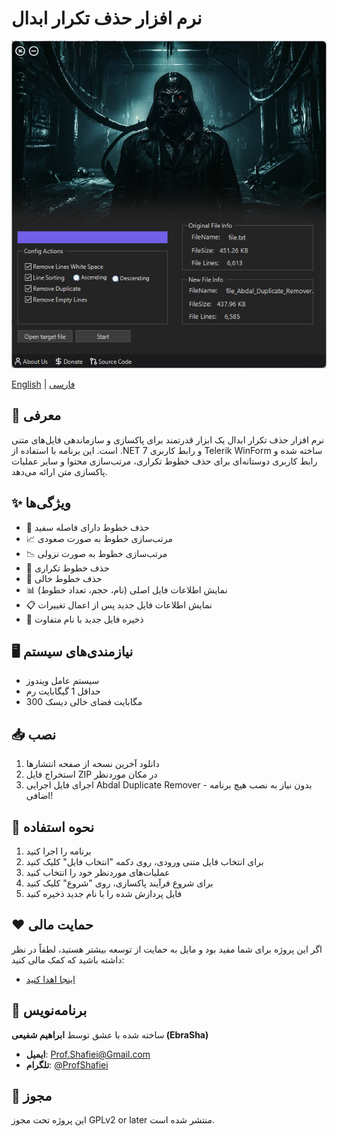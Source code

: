 # نرم افزار حذف تکرار ابدال

<p align="center">
  <img src="abdal-duplicate-remover.jpg" alt="Abdal Duplicate Remover">
</p>

[English](README.md) | [فارسی](README_FA.md)

## 🚀 معرفی
نرم افزار حذف تکرار ابدال یک ابزار قدرتمند برای پاکسازی و سازماندهی فایل‌های متنی است. این برنامه با استفاده از .NET 7 و رابط کاربری Telerik WinForm ساخته شده و رابط کاربری دوستانه‌ای برای حذف خطوط تکراری، مرتب‌سازی محتوا و سایر عملیات پاکسازی متن ارائه می‌دهد.

## ✨ ویژگی‌ها
- 🧹 حذف خطوط دارای فاصله سفید
- 📈 مرتب‌سازی خطوط به صورت صعودی
- 📉 مرتب‌سازی خطوط به صورت نزولی
- 🔄 حذف خطوط تکراری
- 📄 حذف خطوط خالی
- 📊 نمایش اطلاعات فایل اصلی (نام، حجم، تعداد خطوط)
- 📋 نمایش اطلاعات فایل جدید پس از اعمال تغییرات
- 💾 ذخیره فایل جدید با نام متفاوت

## 🖥️ نیازمندی‌های سیستم
- سیستم عامل ویندوز
- حداقل 1 گیگابایت رم
- 300 مگابایت فضای خالی دیسک

## 📥 نصب
1. دانلود آخرین نسخه از صفحه انتشارها
2. استخراج فایل ZIP در مکان موردنظر
3. اجرای فایل اجرایی Abdal Duplicate Remover - بدون نیاز به نصب هیچ برنامه اضافی!

## 🔧 نحوه استفاده
1. برنامه را اجرا کنید
2. برای انتخاب فایل متنی ورودی، روی دکمه "انتخاب فایل" کلیک کنید
3. عملیات‌های موردنظر خود را انتخاب کنید
4. برای شروع فرآیند پاکسازی، روی "شروع" کلیک کنید
5. فایل پردازش شده را با نام جدید ذخیره کنید

## ❤️ حمایت مالی
اگر این پروژه برای شما مفید بود و مایل به حمایت از توسعه بیشتر هستید، لطفاً در نظر داشته باشید که کمک مالی کنید:
- [اینجا اهدا کنید](https://alphajet.ir/abdal-donation)

## 🤵 برنامه‌نویس
ساخته شده با عشق توسط **ابراهیم شفیعی (EbraSha)**
- **ایمیل**: Prof.Shafiei@Gmail.com
- **تلگرام**: [@ProfShafiei](https://t.me/ProfShafiei)

## 📜 مجوز
این پروژه تحت مجوز GPLv2 or later منتشر شده است. 
